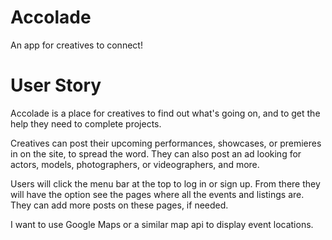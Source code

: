 # Accolade
An app for creatives to connect!

# User Story

Accolade is a place for creatives to find out what's going on, and to get the help they need to complete projects. 

Creatives can post their upcoming performances, showcases, or premieres in on the site, to spread the word. They can also post an ad looking for actors, models, photographers, or videographers, and more.

Users will click the menu bar at the top to log in or sign up. From there they will have the option see the pages where all the events and listings are. They can add more posts on these pages, if needed. 

I want to use Google Maps or a similar map api to display event locations.